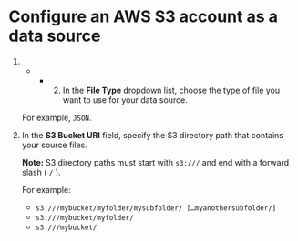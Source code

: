 # Configure an AWS S3 account as a data source

1.  -   -   2.  In the **File Type** dropdown list, choose the type of file you want to use for your data source.

    For example, `JSON`.

3.  In the **S3 Bucket URI** field, specify the S3 directory path that contains your source files.

    **Note:** S3 directory paths must start with `s3:///` and end with a forward slash \( `/` \).

    For example:

    -   `s3:///mybucket/myfolder/mysubfolder/ […myanothersubfolder/]`
    -   `s3:///mybucket/myfolder/`
    -   `s3:///mybucket/`

